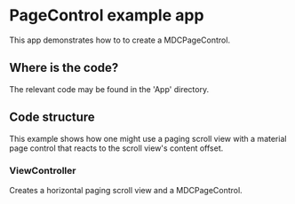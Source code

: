 # PageControl example app

This app demonstrates how to to create a MDCPageControl.

## Where is the code?

The relevant code may be found in the 'App' directory.

## Code structure

This example shows how one might use a paging scroll view with a material page control
that reacts to the scroll view's content offset.

### ViewController

Creates a horizontal paging scroll view and a MDCPageControl.
